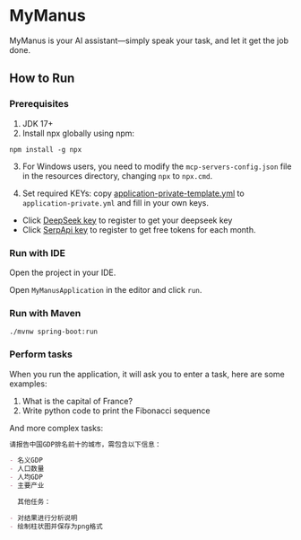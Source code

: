 # MyManus

MyManus is your AI assistant—simply speak your task, and let it get the job done.

## How to Run

### Prerequisites

1. JDK 17+
2. Install npx globally using npm:
```shell
npm install -g npx
```

3. For Windows users, you need to modify the `mcp-servers-config.json` file in the resources directory, changing `npx`
   to `npx.cmd`.

4. Set required KEYs: copy [application-private-template.yml](src/main/resources/application-private-template.yml) 
   to `application-private.yml` and fill in your own keys.

* Click <a href="https://platform.deepseek.com/api_keys" target="_blank">DeepSeek key</a>
   to register to get your deepseek key
* Click <a href="https://serpapi.com/users/sign_in" target="_blank">SerpApi key</a> to register to get free
   tokens for each month.

### Run with IDE

Open the project in your IDE.

Open `MyManusApplication` in the editor and click `run`.

### Run with Maven

```shell
./mvnw spring-boot:run
```

### Perform tasks

When you run the application, it will ask you to enter a task, here are some examples:

1. What is the capital of France?
2. Write python code to print the Fibonacci sequence

And more complex tasks:

```markdown
请报告中国GDP排名前十的城市，需包含以下信息：

- 名义GDP
- 人口数量
- 人均GDP
- 主要产业

  其他任务：

- 对结果进行分析说明
- 绘制柱状图并保存为png格式
```
